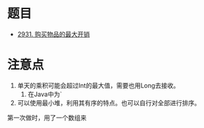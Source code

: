 

# 题目

- [2931. 购买物品的最大开销](https://leetcode.cn/problems/maximum-spending-after-buying-items/)

# 注意点

1. 单天的乘积可能会超过Int的最大值，需要也用Long去接收。
	1. 在Java中为`
2. 可以使用最小堆，利用其有序的特点。也可以自行对全部进行排序。

第一次做时，用了一个数组来